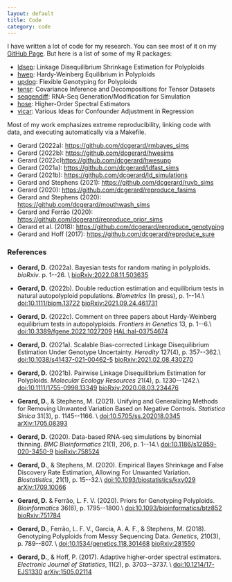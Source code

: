```yaml
---
layout: default
title: Code
category: code
---
```


I have written a lot of code for my research. You can see most of it on my [GitHub Page](https://github.com/dcgerard). But here is a list of some of my R packages:

- [ldsep](https://cran.r-project.org/package=ldsep): Linkage Disequilibrium Shrinkage Estimation for Polyploids
- [hwep](https://cran.r-project.org/package=hwep): Hardy-Weinberg Equilibrium in Polyploids
- [updog](https://cran.r-project.org/package=updog): Flexible Genotyping for Polyploids
- [tensr](https://cran.r-project.org/package=tensr): Covariance Inference and Decompositions for Tensor Datasets
- [seqgendiff](https://cran.r-project.org/package=seqgendiff): RNA-Seq Generation/Modification for Simulation
- [hose](https://github.com/dcgerard/hose): Higher-Order Spectral Estimators
- [vicar](https://github.com/dcgerard/vicar): Various Ideas for Confounder Adjustment in Regression

Most of my work emphasizes extreme reproducibility, linking code with
data, and executing automatically via a Makefile.

- Gerard (2022a): <https://github.com/dcgerard/rmbayes_sims>
- Gerard (2022b): <https://github.com/dcgerard/hwesims>
- Gerard (2022c)<https://github.com/dcgerard/hwesupp>
- Gerard (2021a): <https://github.com/dcgerard/ldfast_sims>
- Gerard (2021b): <https://github.com/dcgerard/ld_simulations>
- Gerard and Stephens (2021): <https://github.com/dcgerard/ruvb_sims>
- Gerard (2020): <https://github.com/dcgerard/reproduce_fasims>
- Gerard and Stephens (2020): <https://github.com/dcgerard/mouthwash_sims>
- Gerard and Ferrão (2020): <https://github.com/dcgerard/reproduce_prior_sims>
- Gerard et al. (2018): <https://github.com/dcgerard/reproduce_genotyping>
- Gerard and Hoff (2017): <https://github.com/dcgerard/reproduce_sure>

### References

- **Gerard, D.** (2022a). Bayesian tests for random mating in polyploids. *bioRxiv*. p. 1--26. \\
  [bioRxiv:2022.08.11.503635](https://doi.org/10.1101/2022.08.11.503635)

- **Gerard, D.** (2022b). Double reduction estimation and equilibrium tests in natural autopolyploid populations. *Biometrics* (In press), p. 1--14.\\
  [doi:10.1111/biom.13722](https://doi.org/10.1111/biom.13722)
  [bioRxiv:2021.09.24.461731](https://doi.org/10.1101/2021.09.24.461731)

- **Gerard, D.** (2022c). Comment on three papers about Hardy-Weinberg equilibrium tests in autopolyploids. *Frontiers in Genetics* 13, p. 1--6.\\
  [doi:10.3389/fgene.2022.1027209](https://doi.org/10.3389/fgene.2022.1027209)
  [HAL:hal-03754674](https://hal.archives-ouvertes.fr/hal-03754674)

- **Gerard, D.** (2021a). Scalable Bias-corrected Linkage
  Disequilibrium Estimation Under Genotype
  Uncertainty. *Heredity* 127(4), p. 357--362.\\  
  [doi:10.1038/s41437-021-00462-5](https://doi.org/10.1038/s41437-021-00462-5)
  [bioRxiv:2021.02.08.430270](https://doi.org/10.1101/2021.02.08.430270)

- **Gerard, D.** (2021b). Pairwise Linkage Disequilibrium Estimation for Polyploids. *Molecular Ecology Resources* 21(4), p. 1230--1242.\\
  [doi:10.1111/1755-0998.13349](https://doi.org/10.1111/1755-0998.13349)
  [bioRxiv:2020.08.03.234476](https://doi.org/10.1101/2020.08.03.234476)

- **Gerard, D.**, & Stephens, M. (2021). Unifying and
  Generalizing Methods for Removing Unwanted Variation Based on
  Negative Controls. *Statistica Sinica* 31(3), p. 1145--1166. \\
  [doi:10.5705/ss.202018.0345](https://doi.org/10.5705/ss.202018.0345)
  [arXiv:1705.08393](https://doi.org/10.48550/arXiv.1705.08393)

- **Gerard, D.** (2020). Data-based RNA-seq simulations by
  binomial thinning. *BMC Bioinformatics* 21(1), 206, p. 1--14.\\
  [doi:10.1186/s12859-020-3450-9](https://doi.org/10.1186/s12859-020-3450-9)
  [bioRxiv:758524](https://doi.org/10.1101/758524)

- **Gerard, D.**, & Stephens, M. (2020). Empirical Bayes
  Shrinkage and False Discovery Rate Estimation, Allowing For Unwanted
  Variation. *Biostatistics*, 21(1), p. 15--32.\\
  [doi:10.1093/biostatistics/kxy029](https://doi.org/10.1093/biostatistics/kxy029)
  [arXiv:1709.10066](https://doi.org/10.48550/arXiv.1709.10066)

- **Gerard, D.** & Ferr&atilde;o, L. F. V. (2020). Priors for
  Genotyping Polyploids. *Bioinformatics* 36(6), p. 1795--1800.\\
  [doi:10.1093/bioinformatics/btz852](https://doi.org/10.1093/bioinformatics/btz852)
  [bioRxiv:751784](https://doi.org/10.1101/751784)

- **Gerard, D.**, Ferr&atilde;o, L. F. V., Garcia, A. A. F., &
  Stephens, M. (2018). Genotyping Polyploids from Messy Sequencing
  Data. *Genetics*, 210(3), p. 789--807. \\
  [doi:10.1534/genetics.118.301468](https://doi.org/10.1534/genetics.118.301468)
  [bioRxiv:281550](https://doi.org/10.1101/281550)

- **Gerard, D.**, & Hoff, P. (2017). Adaptive higher-order
  spectral estimators. *Electronic Journal of Statistics*, 11(2),
  p. 3703--3737. \\
  [doi:10.1214/17-EJS1330](https://doi.org/10.1214/17-EJS1330)
  [arXiv:1505.02114](https://doi.org/10.48550/arXiv.1505.02114)




